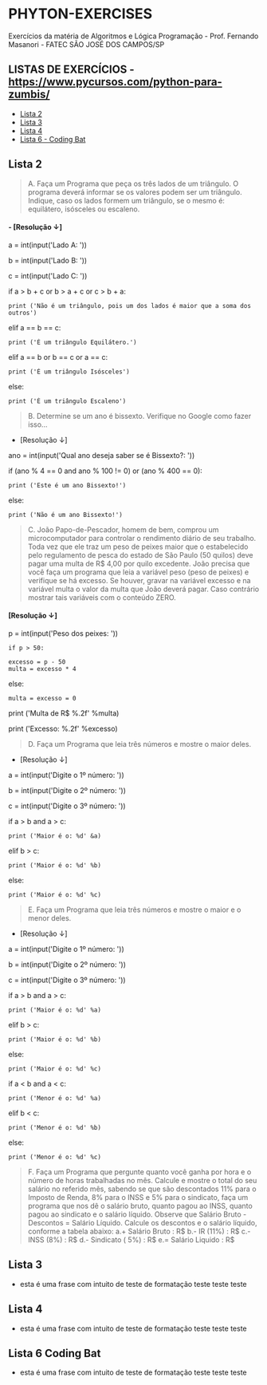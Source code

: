 # PHYTON-EXERCISES
Exercícios da matéria de Algoritmos e Lógica Programação - Prof. Fernando Masanori - FATEC SÃO JOSÉ DOS CAMPOS/SP
## LISTAS DE EXERCÍCIOS - https://www.pycursos.com/python-para-zumbis/
- [Lista 2](##Lista-2)
- [Lista 3](##Lista-3)
- [Lista 4](##Lista-4)
- [Lista 6 - Coding Bat](##Lista-6-Coding-Bat)

## Lista 2
> A. Faça um Programa que peça os três lados de um triângulo. O programa deverá informar se os valores podem ser um triângulo. Indique, caso os lados formem um triângulo, se o mesmo é: equilátero, isósceles ou escaleno.

#### - [Resolução ↓]

a = int(input('Lado A: '))

b = int(input('Lado B: '))

c = int(input('Lado C: '))

if a > b + c or b > a + c or c > b + a:
    
    print ('Não é um triângulo, pois um dos lados é maior que a soma dos outros')

elif a == b == c:
    
    print ('É um triângulo Equilátero.')

elif a == b or b == c or a == c:
    
    print ('É um triângulo Isósceles')

else:
    
    print ('É um triângulo Escaleno')

> B. Determine se um ano é bissexto. Verifique no Google como fazer isso...

- [Resolução ↓]

ano = int(input('Qual ano deseja saber se é Bissexto?: '))

if (ano % 4 == 0 and ano % 100 != 0) or (ano % 400 == 0):
    
    print ('Este é um ano Bissexto!')

else:
    
    print ('Não é um ano Bissexto!')

> C. João Papo-de-Pescador, homem de bem, comprou um microcomputador para controlar o rendimento diário de
seu trabalho. Toda vez que ele traz um peso de peixes maior que o estabelecido pelo regulamento de pesca do
estado de São Paulo (50 quilos) deve pagar uma multa de R$ 4,00 por quilo excedente. João precisa que você
faça um programa que leia a variável peso (peso de peixes) e verifique se há excesso. Se houver, gravar na
variável excesso e na variável multa o valor da multa que João deverá pagar. Caso contrário mostrar tais
variáveis com o conteúdo ZERO.

#### [Resolução ↓]

p = int(input('Peso dos peixes: '))

    if p > 50:
    
    excesso = p - 50
    multa = excesso * 4

else:
    
    multa = excesso = 0

print ('Multa de R$ %.2f' %multa)

print ('Excesso: %.2f' %excesso)

> D. Faça um Programa que leia três números e mostre o maior deles.

- [Resolução ↓]

a = int(input('Digite o 1º número: '))

b = int(input('Digite o 2º número: '))

c = int(input('Digite o 3º número: '))

if a > b and a > c:
    
    print ('Maior é o: %d' &a)
elif b > c:
    
    print ('Maior é o: %d' %b)
else:
    
    print ('Maior é o: %d' %c)

> E. Faça um Programa que leia três números e mostre o maior e o menor deles.

- [Resolução ↓] 

a = int(input('Digite o 1º número: '))

b = int(input('Digite o 2º número: '))

c = int(input('Digite o 3º número: '))

if a > b and a > c:
    
    print ('Maior é o: %d' %a)
elif b > c:
    
    print ('Maior é o: %d' %b)
else:
    
    print ('Maior é o: %d' %c)

if a < b and a < c:
    
    print ('Menor é o: %d' %a)
elif b < c:
    
    print ('Menor é o: %d' %b)
else:
    
    print ('Menor é o: %d' %c)

> F. Faça um Programa que pergunte quanto você ganha por hora e o número de horas trabalhadas no mês. Calcule
e mostre o total do seu salário no referido mês, sabendo se que são descontados 11% para o Imposto de Renda,
8% para o INSS e 5% para o sindicato, faça um programa que nos dê o salário bruto, quanto pagou ao INSS, quanto pagou ao sindicato
e  o salário líquido. Observe que Salário Bruto - Descontos = Salário Líquido. Calcule os descontos e o salário líquido, conforme a tabela abaixo:
a.+ Salário Bruto : R$
b.- IR (11%) : R$
c.- INSS (8%) : R$
d.- Sindicato ( 5%) : R$
e.= Salário Liquido : R$

## Lista 3
- esta é uma frase com intuito de teste de formatação
teste
teste
teste

## Lista 4
- esta é uma frase com intuito de teste de formatação
teste
teste
teste

## Lista 6 Coding Bat
- esta é uma frase com intuito de teste de formatação
teste
teste
teste
